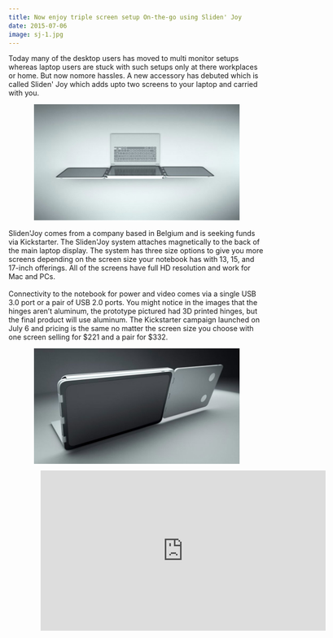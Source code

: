 ```yaml
---
title: Now enjoy triple screen setup On-the-go using Sliden' Joy
date: 2015-07-06
image: sj-1.jpg
---
```


<p><span>T</span>oday many of the desktop users has moved to multi monitor setups whereas laptop users are stuck with such setups only at there workplaces or home. But now nomore hassles. A new accessory has debuted which is called Sliden' Joy which adds upto two screens to your laptop and carried with you.</p>

<div style="width: 80%; margin: 10px auto;"><img src="/assets/blog-img/sj-2.jpg"></div>
<p>Sliden'Joy comes from a company based in Belgium and is seeking funds via Kickstarter. The Sliden'Joy system attaches magnetically to the back of the main laptop display. The system has three size options to give you more screens depending on the screen size your notebook has with 13, 15, and 17-inch offerings. All of the screens have full HD resolution and work for Mac and PCs.
<br><br>
Connectivity to the notebook for power and video comes via a single USB 3.0 port or a pair of USB 2.0 ports. You might notice in the images that the hinges aren’t aluminum, the prototype pictured had 3D printed hinges, but the final product will use aluminum. The Kickstarter campaign launched on July 6 and pricing is the same no matter the screen size you choose with one screen selling for $221 and a pair for $332.</p>
<div style="width: 80%; margin: 10px auto;"><img src="/assets/blog-img/sj-3.jpg"></div>

<div style="width: 75%; margin: 10px auto;"><iframe width="560" height="315" src="https://www.youtube.com/embed/gYVy1EOSWXs" frameborder="0" allowfullscreen></iframe></div>